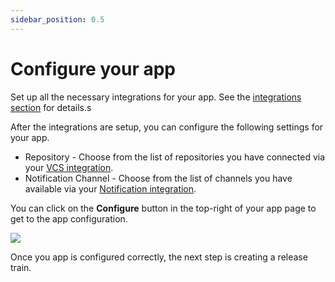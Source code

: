 ```yaml
---
sidebar_position: 0.5
---
```


# Configure your app

Set up all the necessary integrations for your app. See the [integrations section](/integrations) for details.s

After the integrations are setup, you can configure the following settings for your app.

- Repository - Choose from the list of repositories you have connected via your [VCS integration](/integrations/version-control).
- Notification Channel - Choose from the list of channels you have available via your [Notification integration](/integrations/notification).

You can click on the __Configure__ button in the top-right of your app page to get to the app configuration.

![](/img/app-config.png)

Once you app is configured correctly, the next step is creating a release train.
